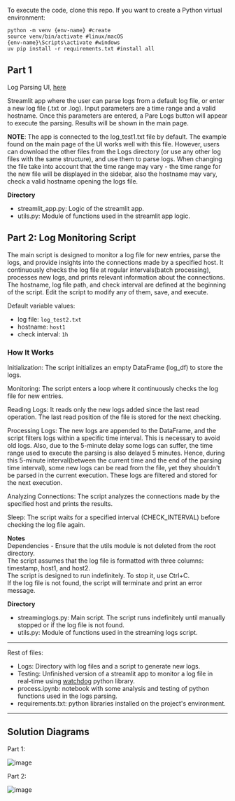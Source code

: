 
To execute the code, clone this repo. If you want to create a Python virtual environment:  
```
python -m venv {env-name} #create
source venv/bin/activate #linux/macOS
{env-name}\Scripts\activate #windows
uv pip install -r requirements.txt #install all
```

## Part 1

Log Parsing UI, [here](https://logparsingapp-8fpxwvlomwegogubwkje7x.streamlit.app/)

Streamlit app where the user can parse logs from a default log file, or enter a new log file (.txt or .log).
Input parameters are a time range and a valid hostname. Once this parameters are entered, a Pare Logs button will appear to execute the parsing. Results will be shown in the main page.

**NOTE**: The app is connected to the log_test1.txt file by default. The example found on the main page of the UI works well with this file. 
However, users can download the other files from the Logs directory (or use any other log files with the same structure), and use them to parse logs. When changing the file take into account that the time range may vary - the time range for the new file will be displayed in the sidebar, also the hostname may vary, check a valid hostname opening the logs file.

**Directory**
- streamlit_app.py: Logic of the streamlit app.
- utils.py: Module of functions used in the streamlit app logic.

## Part 2: Log Monitoring Script

The main script is designed to monitor a log file for new entries, parse the logs, and provide insights into the connections made by a specified host. It continuously checks the log file at regular intervals(batch processing), processes new logs, and prints relevant information about the connections. The hostname, log file path, and check interval are defined at the beginning of the script. Edit the script to modify any of them, save, and execute.

Default variable values: 
- log file: `log_test2.txt`
- hostname: `host1`
- check interval: `1h`

### How It Works
Initialization: The script initializes an empty DataFrame (log_df) to store the logs.  

Monitoring: The script enters a loop where it continuously checks the log file for new entries.  

Reading Logs: It reads only the new logs added since the last read operation. The last read position of the file is stored for the next checking.

Processing Logs: The new logs are appended to the DataFrame, and the script filters logs within a specific time interval. This is necessary to avoid old logs. Also, due to the 5-minute delay some logs can suffer, the time range used to execute the parsing is also delayed 5 minutes. Hence, during this 5-minute interval(between the current time and the end of the parsing time interval), some new logs can be read from the file, yet they shouldn't be parsed in the current execution. These logs are filtered and stored for the next execution. 

Analyzing Connections: The script analyzes the connections made by the specified host and prints the results.  

Sleep: The script waits for a specified interval (CHECK_INTERVAL) before checking the log file again.  

**Notes**   
Dependencies - Ensure that the utils module is not deleted from the root directory.   
The script assumes that the log file is formatted with three columns: timestamp, host1, and host2.   
The script is designed to run indefinitely. To stop it, use Ctrl+C.    
If the log file is not found, the script will terminate and print an error message.    

**Directory**
- streaminglogs.py: Main script. The script runs indefinitely until manually stopped or if the log file is not found.
- utils.py: Module of functions used in the streaming logs script.

--------------

Rest of files:
- Logs: Directory with log files and a script to generate new logs.
- Testing: Unfinished version of a streamlit app to monitor a log file in real-time using [watchdog](https://pypi.org/project/watchdog/) python library.
- process.ipynb: notebook with some analysis and testing of python functions used in the logs parsing.
- requirements.txt: python libraries installed on the project's environment.

--------------

## Solution Diagrams

Part 1:

![image](https://github.com/user-attachments/assets/eb5c2cb9-db32-4289-9d68-72a867515e12)

Part 2:

![image](https://github.com/user-attachments/assets/7911949b-e8a7-482a-a861-7570044b2f63)


